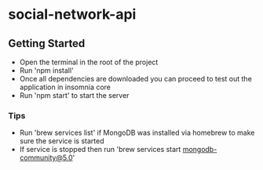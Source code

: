 # social-network-api

## Getting Started
 - Open the terminal in the root of the project
 - Run 'npm install'
 - Once all dependencies are downloaded you can proceed to test out the application in insomnia core
 - Run 'npm start' to start the server

### Tips
- Run 'brew services list' if MongoDB was installed via homebrew to make sure the service is started
- If service is stopped then run 'brew services start mongodb-community@5.0'